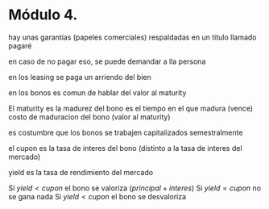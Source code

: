 # Módulo 4.

hay unas garantías (papeles comerciales) respaldadas en un titulo llamado pagaré

en caso de no pagar eso, se puede demandar a lla persona

en los leasing se paga un arriendo del bien

en los bonos es comun de hablar del valor al maturity

El maturity es la madurez del bono
es el tiempo en el que madura (vence)
costo de maduracion del bono (valor al maturity)

es costumbre que los bonos se trabajen capitalizados semestralmente


el cupon es la tasa de interes del bono (distinto a la tasa de interes del mercado)

yield es la tasa de rendimiento del mercado


Si $yield < cupon$ el bono se valoriza ($principal + interes$)
Si $yield = cupon$ no se gana nada
Si $yield < cupon$ el bono se desvaloriza
